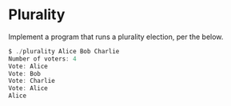 # Plurality
Implement a program that runs a plurality election, per the below.
```C
$ ./plurality Alice Bob Charlie
Number of voters: 4
Vote: Alice
Vote: Bob
Vote: Charlie
Vote: Alice
Alice
```
